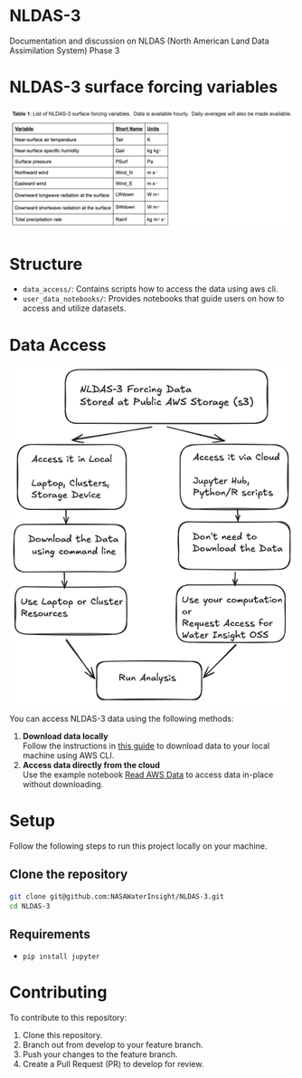 # NLDAS-3
Documentation and discussion on NLDAS (North American Land Data Assimilation System) Phase 3

# NLDAS-3 surface forcing variables
![NLDAS-3 surface forcing variables](/NLDAS-3%20surface%20forcing%20variables.png)

# Structure
- `data_access/`: Contains scripts how to access the data using aws cli.
- `user_data_notebooks/`: Provides notebooks that guide users on how to access and utilize datasets.

# Data Access

![Various options to access data](nldas_data_access.png)

You can access NLDAS-3 data using the following methods:

1. **Download data locally**  
   Follow the instructions in [this guide](data_access/1-download_from_aws.md) to download data to your local machine using AWS CLI.
2. **Access data directly from the cloud**  
   Use the example notebook [Read AWS Data](user_data_notebooks/1-read_aws_data.ipynb) to access data in-place without downloading.

# Setup
Follow the following steps to run this project locally on your machine.

## Clone the repository
```sh
git clone git@github.com:NASAWaterInsight/NLDAS-3.git
cd NLDAS-3
```

## Requirements
- `pip install jupyter`

# Contributing
To contribute to this repository:
1. Clone this repository.
2. Branch out from develop to your feature branch.
3. Push your changes to the feature branch.
4. Create a Pull Request (PR) to develop for review.
